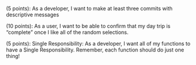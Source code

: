 (5 points): As a developer, I want to make at least three commits with descriptive messages 
<!-- (5 points): As a developer, I want to store my destinations, restaurants, mode of transportation, and entertainment in their own separate Lists.  -->
<!-- (5 points): As a user, I want a destination to be randomly selected for my day trip. 
(5 points): As a user, I want a restaurant to be randomly selected for my day trip
(5 points): As a user, I want a mode of transportation to be randomly selected for my day trip. 
(5 points): As a user, I want a form of entertainment to be randomly selected for my day trip. -->
<!-- (15 points): As a user, I want to be able to randomly re-select a destination, restaurant, mode of transportation, and/or form of entertainment if I don’t like one or more of those things. -->
(10 points): As a user, I want to be able to confirm that my day trip is “complete” once I like all of the random selections.
<!-- (10  points): As a user, I want to display my completed trip in the console -->
(5 points): Single Responsibility: As a developer, I want all of my functions to have a Single Responsibility. Remember, each function should do just one thing! 